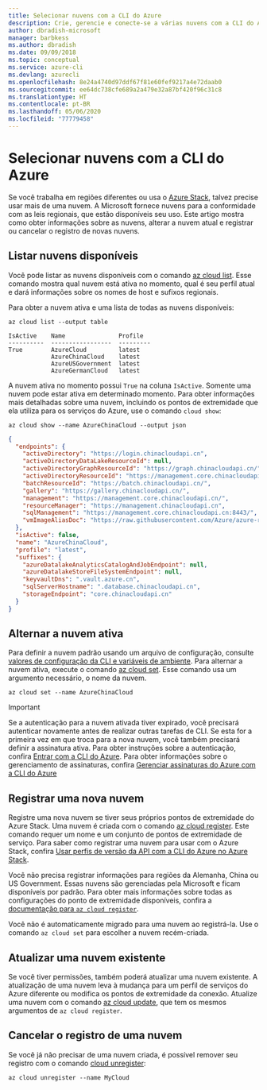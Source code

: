 ```yaml
---
title: Selecionar nuvens com a CLI do Azure
description: Crie, gerencie e conecte-se a várias nuvens com a CLI do Azure.
author: dbradish-microsoft
manager: barbkess
ms.author: dbradish
ms.date: 09/09/2018
ms.topic: conceptual
ms.service: azure-cli
ms.devlang: azurecli
ms.openlocfilehash: 8e24a4740d97ddf67f81e60fef9217a4e72daab0
ms.sourcegitcommit: ee64dc738cfe689a2a479e32a87bf420f96c31c8
ms.translationtype: HT
ms.contentlocale: pt-BR
ms.lasthandoff: 05/06/2020
ms.locfileid: "77779458"
---
```

# <a name="select-clouds-with-the-azure-cli"></a>Selecionar nuvens com a CLI do Azure

Se você trabalha em regiões diferentes ou usa o [Azure Stack](https://docs.microsoft.com/azure/azure-stack/user/), talvez precise usar mais de uma nuvem. A Microsoft fornece nuvens para a conformidade com as leis regionais, que estão disponíveis seu uso. Este artigo mostra como obter informações sobre as nuvens, alterar a nuvem atual e registrar ou cancelar o registro de novas nuvens.

## <a name="list-available-clouds"></a>Listar nuvens disponíveis

Você pode listar as nuvens disponíveis com o comando [az cloud list](/cli/azure/cloud#az-cloud-list). Esse comando mostra qual nuvem está ativa no momento, qual é seu perfil atual e dará informações sobre os nomes de host e sufixos regionais.

Para obter a nuvem ativa e uma lista de todas as nuvens disponíveis:

```azurecli-interactive
az cloud list --output table
```

```output
IsActive    Name               Profile
----------  -----------------  ---------
True        AzureCloud         latest
            AzureChinaCloud    latest
            AzureUSGovernment  latest
            AzureGermanCloud   latest
```

A nuvem ativa no momento possui `True` na coluna `IsActive`. Somente uma nuvem pode estar ativa em determinado momento. Para obter informações mais detalhadas sobre uma nuvem, incluindo os pontos de extremidade que ela utiliza para os serviços do Azure, use o comando `cloud show`:

```azurecli-interactive
az cloud show --name AzureChinaCloud --output json
```

```json
{
  "endpoints": {
    "activeDirectory": "https://login.chinacloudapi.cn",
    "activeDirectoryDataLakeResourceId": null,
    "activeDirectoryGraphResourceId": "https://graph.chinacloudapi.cn/",
    "activeDirectoryResourceId": "https://management.core.chinacloudapi.cn/",
    "batchResourceId": "https://batch.chinacloudapi.cn/",
    "gallery": "https://gallery.chinacloudapi.cn/",
    "management": "https://management.core.chinacloudapi.cn/",
    "resourceManager": "https://management.chinacloudapi.cn",
    "sqlManagement": "https://management.core.chinacloudapi.cn:8443/",
    "vmImageAliasDoc": "https://raw.githubusercontent.com/Azure/azure-rest-api-specs/master/arm-compute/quickstart-templates/aliases.json"
  },
  "isActive": false,
  "name": "AzureChinaCloud",
  "profile": "latest",
  "suffixes": {
    "azureDatalakeAnalyticsCatalogAndJobEndpoint": null,
    "azureDatalakeStoreFileSystemEndpoint": null,
    "keyvaultDns": ".vault.azure.cn",
    "sqlServerHostname": ".database.chinacloudapi.cn",
    "storageEndpoint": "core.chinacloudapi.cn"
  }
}
```

## <a name="switch-the-active-cloud"></a>Alternar a nuvem ativa

Para definir a nuvem padrão usando um arquivo de configuração, consulte [valores de configuração da CLI e variáveis de ambiente](/cli/azure/azure-cli-configuration?view=azure-cli-latest#cli-configuration-values-and-environment-variables).  Para alternar a nuvem ativa, execute o comando [az cloud set](/cli/azure/cloud#az-cloud-set). Esse comando usa um argumento necessário, o nome da nuvem.

```azurecli-interactive
az cloud set --name AzureChinaCloud
```

> [!IMPORTANT]
> Se a autenticação para a nuvem ativada tiver expirado, você precisará autenticar novamente antes de realizar outras tarefas de CLI. Se esta for a primeira vez em que troca para a nova nuvem, você também precisará definir a assinatura ativa.
> Para obter instruções sobre a autenticação, confira [Entrar com a CLI do Azure](authenticate-azure-cli.md). Para obter informações sobre o gerenciamento de assinaturas, confira [Gerenciar assinaturas do Azure com a CLI do Azure](manage-azure-subscriptions-azure-cli.md)

## <a name="register-a-new-cloud"></a>Registrar uma nova nuvem

Registre uma nova nuvem se tiver seus próprios pontos de extremidade do Azure Stack. Uma nuvem é criada com o comando [az cloud register](/cli/azure/cloud#az-cloud-register). Este comando requer um nome e um conjunto de pontos de extremidade de serviço. Para saber como registrar uma nuvem para usar com o Azure Stack, confira [Usar perfis de versão da API com a CLI do Azure no Azure Stack](/azure/azure-stack/user/azure-stack-version-profiles-azurecli2#connect-to-azure-stack).

Você não precisa registrar informações para regiões da Alemanha, China ou US Government. Essas nuvens são gerenciadas pela Microsoft e ficam disponíveis por padrão.  Para obter mais informações sobre todas as configurações do ponto de extremidade disponíveis, confira a [documentação para `az cloud register`](/cli/azure/cloud#az-cloud-register).

Você não é automaticamente migrado para uma nuvem ao registrá-la. Use o comando `az cloud set` para escolher a nuvem recém-criada.

## <a name="update-an-existing-cloud"></a>Atualizar uma nuvem existente

Se você tiver permissões, também poderá atualizar uma nuvem existente. A atualização de uma nuvem leva à mudança para um perfil de serviços do Azure diferente ou modifica os pontos de extremidade da conexão.
Atualize uma nuvem com o comando [az cloud update](/cli/azure/cloud#az-cloud-update), que tem os mesmos argumentos de `az cloud register`.

## <a name="unregister-a-cloud"></a>Cancelar o registro de uma nuvem

Se você já não precisar de uma nuvem criada, é possível remover seu registro com o comando [cloud unregister](/cli/azure/cloud#az-cloud-unregister):

```azurecli-interactive
az cloud unregister --name MyCloud
```
